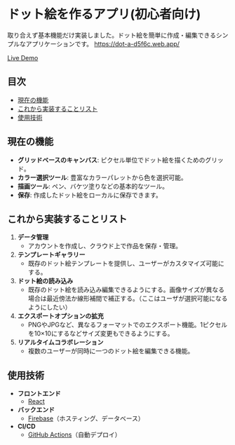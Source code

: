 # ドット絵を作るアプリ(初心者向け)

取り合えず基本機能だけ実装しました。ドット絵を簡単に作成・編集できるシンプルなアプリケーションです。
https://dot-a-d5f6c.web.app/

[Live Demo](https://dot-a-d5f6c.web.app/)

## 目次
- [現在の機能](#現在の機能)
- [これから実装することリスト](#これから実装することリスト)
- [使用技術](#使用技術)

## 現在の機能

- **グリッドベースのキャンバス**: ピクセル単位でドット絵を描くためのグリッド。
- **カラー選択ツール**: 豊富なカラーパレットから色を選択可能。
- **描画ツール**: ペン、バケツ塗りなどの基本的なツール。
- **保存**: 作成したドット絵をローカルに保存できます。

## これから実装することリスト

1. **データ管理**
   - アカウントを作成し、クラウド上で作品を保存・管理。
2. **テンプレートギャラリー**
   - 既存のドット絵テンプレートを提供し、ユーザーがカスタマイズ可能にする。
3. **ドット絵の読み込み**
   - 既存のドット絵を読み込み編集できるようにする。画像サイズが異なる場合は最近傍法か線形補間で補正する。（ここはユーザが選択可能になるようにしたい）
4. **エクスポートオプションの拡充**
   - PNGやJPGなど、異なるフォーマットでのエクスポート機能。1ピクセルを10×10にするなどサイズ変更もできるようにする。
5. **リアルタイムコラボレーション**
   - 複数のユーザーが同時に一つのドット絵を編集できる機能。

## 使用技術

- **フロントエンド**
  - [React](https://reactjs.org/)
- **バックエンド**
  - [Firebase](https://firebase.google.com/)（ホスティング、データベース）
- **CI/CD**
  - [GitHub Actions](https://github.com/features/actions)（自動デプロイ）

